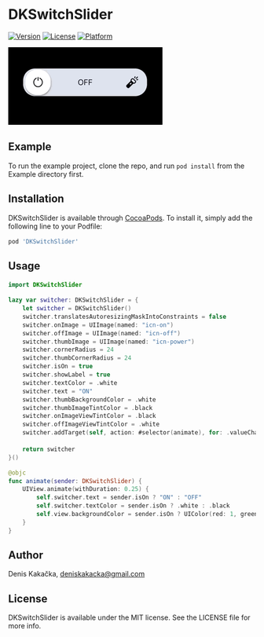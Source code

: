 # DKSwitchSlider

[![Version](https://img.shields.io/cocoapods/v/DKSwitchSlider.svg)](https://cocoapods.org/pods/DKSwitchSlider)
[![License](https://img.shields.io/cocoapods/l/DKSwitchSlider.svg)](https://cocoapods.org/pods/DKSwitchSlider)
[![Platform](https://img.shields.io/cocoapods/p/DKSwitchSlider.svg)](https://cocoapods.org/pods/DKSwitchSlider)

![](_dkswitchslider.gif) 

## Example

To run the example project, clone the repo, and run `pod install` from the Example directory first.

## Installation

DKSwitchSlider is available through [CocoaPods](https://cocoapods.org). To install
it, simply add the following line to your Podfile:

```ruby
pod 'DKSwitchSlider'
```

## Usage

```swift
import DKSwitchSlider
```

```swift
lazy var switcher: DKSwitchSlider = {
    let switcher = DKSwitchSlider()
    switcher.translatesAutoresizingMaskIntoConstraints = false
    switcher.onImage = UIImage(named: "icn-on")
    switcher.offImage = UIImage(named: "icn-off")
    switcher.thumbImage = UIImage(named: "icn-power")
    switcher.cornerRadius = 24
    switcher.thumbCornerRadius = 24
    switcher.isOn = true
    switcher.showLabel = true
    switcher.textColor = .white
    switcher.text = "ON"
    switcher.thumbBackgroundColor = .white
    switcher.thumbImageTintColor = .black
    switcher.onImageViewTintColor = .black
    switcher.offImageViewTintColor = .white
    switcher.addTarget(self, action: #selector(animate), for: .valueChanged)

    return switcher
}()
```

```swift
@objc
func animate(sender: DKSwitchSlider) {
    UIView.animate(withDuration: 0.25) {
        self.switcher.text = sender.isOn ? "ON" : "OFF"
        self.switcher.textColor = sender.isOn ? .white : .black
        self.view.backgroundColor = sender.isOn ? UIColor(red: 1, green: 206/255, blue: 84/255, alpha: 1) : .black
    }
}
```

## Author

Denis Kakačka, deniskakacka@gmail.com

## License

DKSwitchSlider is available under the MIT license. See the LICENSE file for more info.
